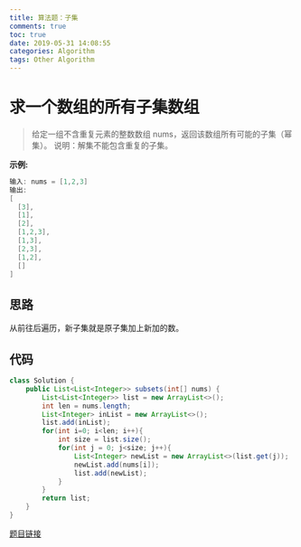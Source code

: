 ```yaml
---
title: 算法题：子集
comments: true
toc: true
date: 2019-05-31 14:08:55
categories: Algorithm
tags: Other Algorithm
---
```


# 求一个数组的所有子集数组

>给定一组不含重复元素的整数数组 nums，返回该数组所有可能的子集（幂集）。
>说明：解集不能包含重复的子集。

**示例:**
```java
输入: nums = [1,2,3]
输出:
[
  [3],
  [1],
  [2],
  [1,2,3],
  [1,3],
  [2,3],
  [1,2],
  []
]
```

## 思路

从前往后遍历，新子集就是原子集加上新加的数。

## 代码

```java
class Solution {
    public List<List<Integer>> subsets(int[] nums) {
        List<List<Integer>> list = new ArrayList<>();
        int len = nums.length;
        List<Integer> inList = new ArrayList<>();
        list.add(inList);
        for(int i=0; i<len; i++){
            int size = list.size();
            for(int j = 0; j<size; j++){
                List<Integer> newList = new ArrayList<>(list.get(j));
                newList.add(nums[i]);
                list.add(newList);
            }
        }
        return list;
    }
}
```

[题目链接](https://leetcode-cn.com/problems/subsets/)